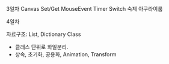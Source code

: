 3일차
Canvas
Set/Get
MouseEvent
Timer
Switch
숙제 아쿠라이룸

4일차

자료구조: List, Dictionary
Class
* 클래스 단위로 화일분리.
*  상속, 초기화, 공용화, 
Animation, Transform
